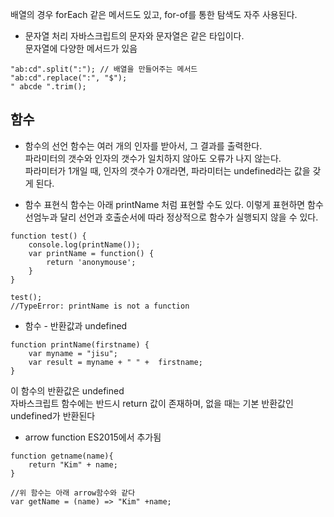 배열의 경우 forEach 같은 메서드도 있고, for-of를 통한 탐색도 자주 사용된다.

- 문자열 처리
자바스크립트의 문자와 문자열은 같은 타입이다.  
문자열에 다양한 메서드가 있음
```
"ab:cd".split(":"); // 배열을 만들어주는 메서드
"ab:cd".replace(":", "$");
" abcde ".trim();
```

함수
------
- 함수의 선언
함수는 여러 개의 인자를 받아서, 그 결과를 출력한다.  
파라미터의 갯수와 인자의 갯수가 일치하지 않아도 오류가 나지 않는다.  
파라미터가 1개일 때, 인자의 갯수가 0개라면, 파라미터는 undefined라는 값을 갖게 된다. 

- 함수 표현식
함수는 아래 printName 처럼 표현할 수도 있다.
이렇게 표현하면 함수선엄누과 달리 선언과 호출순서에 따라 정상적으로 함수가 실행되지 않을 수 있다.
```
function test() { 
    console.log(printName()); 
    var printName = function() {
        return 'anonymouse';
    }
}

test();
//TypeError: printName is not a function
```

- 함수 - 반환값과 undefined
```
function printName(firstname) {
    var myname = "jisu";
    var result = myname + " " +  firstname;
}
```
이 함수의 반환값은 undefined  
자바스크립트 함수에는 반드시 return 값이 존재하며, 없을 때는 기본 반환값인 undefined가 반환된다

- arrow function
ES2015에서 추가됨
```
function getname(name){
	return "Kim" + name;
}

//위 함수는 아래 arrow함수와 같다
var getName = (name) => "Kim" +name;
```
